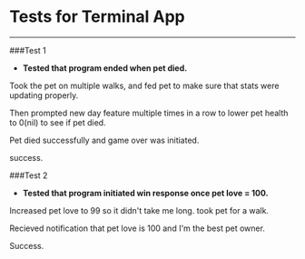 

# Tests for Terminal App
---
###Test 1

- __Tested that program ended when pet died.__

Took the pet on multiple walks, and fed pet to make sure that stats were updating properly.

Then prompted new day feature multiple times in a row to lower pet health to 0(nil) to see if pet died.

Pet died successfully and game over was initiated.

success.


###Test 2

- __Tested that program initiated win response once pet love = 100.__

Increased pet love to 99 so it didn't take me long.
took pet for a walk.

Recieved notification that pet love is 100 and I'm the best pet owner.

Success.